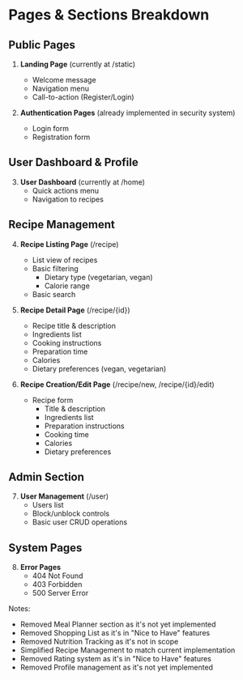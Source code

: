 # Pages & Sections Breakdown

## Public Pages
1. **Landing Page** (currently at /static)
   - Welcome message
   - Navigation menu
   - Call-to-action (Register/Login)

2. **Authentication Pages** (already implemented in security system)
   - Login form
   - Registration form

## User Dashboard & Profile
3. **User Dashboard** (currently at /home)
   - Quick actions menu
   - Navigation to recipes

## Recipe Management
4. **Recipe Listing Page** (/recipe)
   - List view of recipes
   - Basic filtering
     - Dietary type (vegetarian, vegan)
     - Calorie range
   - Basic search

5. **Recipe Detail Page** (/recipe/{id})
   - Recipe title & description
   - Ingredients list
   - Cooking instructions
   - Preparation time
   - Calories
   - Dietary preferences (vegan, vegetarian)

6. **Recipe Creation/Edit Page** (/recipe/new, /recipe/{id}/edit)
   - Recipe form
     - Title & description
     - Ingredients list
     - Preparation instructions
     - Cooking time
     - Calories
     - Dietary preferences

## Admin Section
7. **User Management** (/user)
   - Users list
   - Block/unblock controls
   - Basic user CRUD operations

## System Pages
8. **Error Pages**
   - 404 Not Found
   - 403 Forbidden
   - 500 Server Error

Notes:
- Removed Meal Planner section as it's not yet implemented
- Removed Shopping List as it's in "Nice to Have" features
- Removed Nutrition Tracking as it's not in scope
- Simplified Recipe Management to match current implementation
- Removed Rating system as it's in "Nice to Have" features
- Removed Profile management as it's not yet implemented
